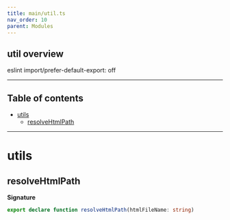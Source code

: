 ```yaml
---
title: main/util.ts
nav_order: 10
parent: Modules
---
```


## util overview

eslint import/prefer-default-export: off

---

<h2 class="text-delta">Table of contents</h2>

- [utils](#utils)
  - [resolveHtmlPath](#resolvehtmlpath)

---

# utils

## resolveHtmlPath

**Signature**

```ts
export declare function resolveHtmlPath(htmlFileName: string)
```
